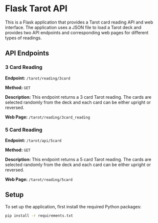 # Flask Tarot API

This is a Flask application that provides a Tarot card reading API and web interface. The application uses a JSON file to load a Tarot deck and provides two API endpoints and corresponding web pages for different types of readings.

## API Endpoints

### 3 Card Reading

**Endpoint:** `/tarot/reading/3card`

**Method:** `GET`

**Description:** This endpoint returns a 3 card Tarot reading. The cards are selected randomly from the deck and each card can be either upright or reversed.

**Web Page:** `/tarot/reading/3card_reading`

### 5 Card Reading

**Endpoint:** `/tarot/api/5card`

**Method:** `GET`

**Description:** This endpoint returns a 5 card Tarot reading. The cards are selected randomly from the deck and each card can be either upright or reversed.

**Web Page:** `/tarot/reading/5card`

## Setup

To set up the application, first install the required Python packages:

```bash
pip install -r requirements.txt